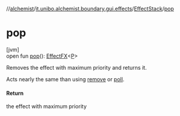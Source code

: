 //[alchemist](../../../index.md)/[it.unibo.alchemist.boundary.gui.effects](../index.md)/[EffectStack](index.md)/[pop](pop.md)

# pop

[jvm]\
open fun [pop](pop.md)(): [EffectFX](../-effect-f-x/index.md)<[P](../../it.unibo.alchemist.boundary.monitor/-f-x-step-monitor/index.md)>

Removes the effect with maximum priority and returns it. 

 Acts nearly the same than using [remove](remove.md) or [poll](poll.md).

#### Return

the effect with maximum priority
